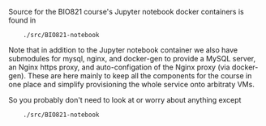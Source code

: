 Source for the BIO821 course's Jupyter notebook docker 
containers is found in

```
    ./src/BIO821-notebook
```

Note that in addition to the Jupyter notebook container we
also have submodules for mysql, nginx, and docker-gen to
provide a MySQL server, an Nginx https proxy, and auto-configation
of the Nginx proxy (via docker-gen). These are here mainly to 
keep all the components for the course in one place and simplify
provisioning the whole service onto arbitraty VMs.

So you probably don't need to look at or worry about anything except

```
    ./src/BIO821-notebook
```

